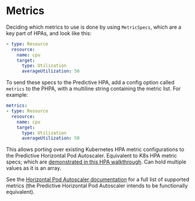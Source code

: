 # Metrics

Deciding which metrics to use is done by using `MetricSpecs`, which are a key part of HPAs, and look like this:

```yaml
- type: Resource
  resource:
    name: cpu
    target:
      type: Utilization
      averageUtilization: 50
```

To send these specs to the Predictive HPA, add a config option called `metrics` to the PHPA, with a multiline string
containing the metric list. For example:

```yaml
metrics:
- type: Resource
  resource:
    name: cpu
    target:
      type: Utilization
      averageUtilization: 50
```

This allows porting over existing Kubernetes HPA metric configurations to the Predictive Horizontal Pod Autoscaler.
Equivalent to K8s HPA metric specs; which are [demonstrated in this HPA
walkthrough](https://kubernetes.io/docs/tasks/run-application/horizontal-pod-autoscale-walkthrough/#autoscaling-on-multiple-metrics-and-custom-metrics).
Can hold multiple values as it is an array.

See the [Horizontal Pod Autoscaler
documentation](https://kubernetes.io/docs/tasks/run-application/horizontal-pod-autoscale/) for a full list of supported
metrics (the Predictive Horizontal Pod Autoscaler intends to be functionally equivalent).
